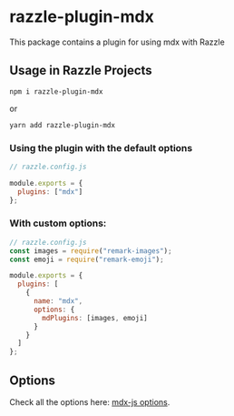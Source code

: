 # razzle-plugin-mdx

This package contains a plugin for using mdx with Razzle

## Usage in Razzle Projects

```
npm i razzle-plugin-mdx
```

or

```
yarn add razzle-plugin-mdx
```

### Using the plugin with the default options

```js
// razzle.config.js

module.exports = {
  plugins: ["mdx"]
};
```

### With custom options:

```js
// razzle.config.js
const images = require("remark-images");
const emoji = require("remark-emoji");

module.exports = {
  plugins: [
    {
      name: "mdx",
      options: {
        mdPlugins: [images, emoji]
      }
    }
  ]
};
```

## Options

Check all the options here: [mdx-js options](https://github.com/mdx-js/mdx#options).
